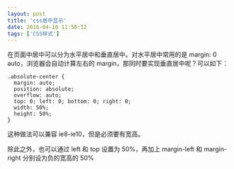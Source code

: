 ```yaml
---
layout: post
title: 'css居中显示'
date: 2016-04-10 11:50:12
tags: ['CSS样式']
---
```


在页面中居中可以分为水平居中和垂直居中。对水平居中常用的是 margin: 0 auto，浏览器会自动计算左右的 margin，那同时要实现垂直居中呢？可以如下：

```
.absolute-center {
  margin: auto;
  position: absolute;
  overflow: auto;
  top: 0; left: 0; bottom: 0; right: 0;
  width: 50%;
  height: 50%;
}
```

这种做法可以兼容 ie8-ie10，但是必须要有宽高。

除此之外，也可以通过 left 和 top 设置为 50%，再加上 margin-left 和 margin-right 分别设为负的宽高的 50%
